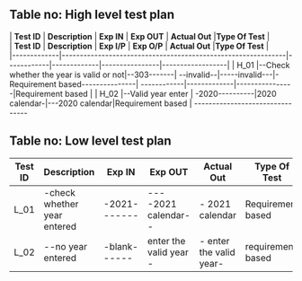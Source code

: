 

## Table no: High level test plan

| **Test ID** | **Description**                                              | **Exp IN** | **Exp OUT** | **Actual Out** |**Type Of Test**  |    
| **Test ID** | **Description**                                              | **Exp I/P** | **Exp O/P** | **Actual Out** |**Type Of Test**  |    
|-------------|--------------------------------------------------------------|------------|-------------|----------------|------------------|
|  H_01       |--Check whether the year is valid or not|--303-------|    --invalid--|-----invalid---|-Requirement based---------------|  ------------|-------------|----------------|Requirement based |
|  H_02       |--Valid year enter   |                  -2020----------|2020 calendar-|---2020 calendar|Requirement based | --------------------------------

## Table no: Low level test plan
| **Test ID** | **Description**                                              | **Exp IN** | **Exp OUT** | **Actual Out** |**Type Of Test**  |    
|-------------|--------------------------------------------------------------|------------|-------------|----------------|------------------|
|  L_01       |-check whether year entered|-2021-------|----2021 calendar--|-          2021 calendar             |Requirement based |-------------------------------------------
|  L_02      |  --no year entered|-blank------| enter the valid year   -| -   enter the valid year-     |requirement based    |-------------------------------------------------
